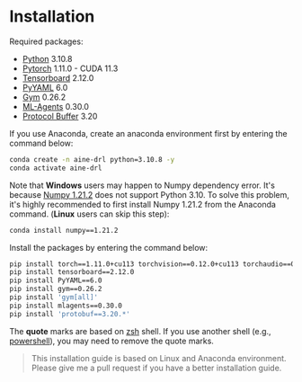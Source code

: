 # Installation

Required packages:

* [Python](https://www.python.org/) 3.10.8
* [Pytorch](https://pytorch.org/) 1.11.0 - CUDA 11.3
* [Tensorboard](https://github.com/tensorflow/tensorboard) 2.12.0
* [PyYAML](https://pyyaml.org/) 6.0
* [Gym](https://github.com/openai/gym) 0.26.2
* [ML-Agents](https://github.com/Unity-Technologies/ml-agents/tree/release_20) 0.30.0
* [Protocol Buffer](https://protobuf.dev/getting-started/pythontutorial/) 3.20

If you use Anaconda, create an anaconda environment first by entering the command below:

```bash
conda create -n aine-drl python=3.10.8 -y
conda activate aine-drl
```

Note that **Windows** users may happen to Numpy dependency error. It's because [Numpy 1.21.2](https://numpy.org/doc/stable/release/1.21.1-notes.html) does not support Python 3.10. To solve this problem, it's highly recommended to first install Numpy 1.21.2 from the Anaconda command. (**Linux** users can skip this step):

```bash
conda install numpy==1.21.2
```

Install the packages by entering the command below:

```bash
pip install torch==1.11.0+cu113 torchvision==0.12.0+cu113 torchaudio==0.11.0 --extra-index-url https://download.pytorch.org/whl/cu113
pip install tensorboard==2.12.0
pip install PyYAML==6.0
pip install gym==0.26.2
pip install 'gym[all]'
pip install mlagents==0.30.0
pip install 'protobuf==3.20.*'
```

The **quote** marks are based on [zsh](https://www.zsh.org/) shell. If you use another shell (e.g., [powershell](https://learn.microsoft.com/en-us/powershell/)), you may need to remove the quote marks.

> This installation guide is based on Linux and Anaconda environment. Please give me a pull request if you have a better installation guide.
